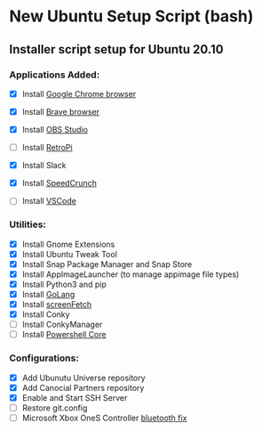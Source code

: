 # New Ubuntu Setup Script (bash)
## Installer script setup for Ubuntu 20.10

### Applications Added:
- [x] Install [Google Chrome browser](https://www.google.com/chrome/)
- [x] Install [Brave browser](https://brave.com/download/)
- [x] Install [OBS Studio](https://obsproject.com/)
- [ ] Install [RetroPi](https://retropie.org.uk/docs/Debian/)
- [x] Install Slack
- [x] Install [SpeedCrunch](https://speedcrunch.org/)
- [ ] Install [VSCode](https://code.visualstudio.com/docs/setup/linux)


### Utilities:
- [x] Install Gnome Extensions
- [x] Install Ubuntu Tweak Tool
- [x] Install Snap Package Manager and Snap Store
- [x] Install AppImageLauncher (to manage appimage file types)
- [x] Install Python3 and pip
- [x] Install [GoLang](https://golang.org/)
- [x] Install [screenFetch](https://github.com/KittyKatt/screenFetch)
- [x] Install Conky
- [ ] Install ConkyManager
- [ ] Install [Powershell Core](https://docs.microsoft.com/en-us/powershell/scripting/install/installing-powershell-core-on-linux?view=powershell-7.1#snap-package)

### Configurations:
- [x] Add Ubunutu Universe repository
- [x] Add Canocial Partners repository
- [x] Enable and Start SSH Server
- [ ] Restore git.config
- [ ] Microsoft Xbox OneS Controller [bluetooth fix](https://www.youtube.com/watch?v=bAI4vnlQhPg)
